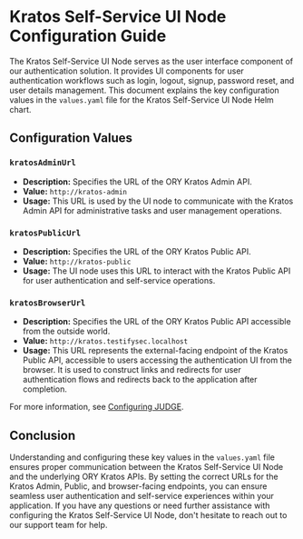 # Kratos Self-Service UI Node Configuration Guide

The Kratos Self-Service UI Node serves as the user interface component of our authentication solution. It provides UI components for user authentication workflows such as login, logout, signup, password reset, and user details management. This document explains the key configuration values in the `values.yaml` file for the Kratos Self-Service UI Node Helm chart.

## Configuration Values

### `kratosAdminUrl`

- **Description:** Specifies the URL of the ORY Kratos Admin API.
- **Value:** `http://kratos-admin`
- **Usage:** This URL is used by the UI node to communicate with the Kratos Admin API for administrative tasks and user management operations.

### `kratosPublicUrl`

- **Description:** Specifies the URL of the ORY Kratos Public API.
- **Value:** `http://kratos-public`
- **Usage:** The UI node uses this URL to interact with the Kratos Public API for user authentication and self-service operations.

### `kratosBrowserUrl`

- **Description:** Specifies the URL of the ORY Kratos Public API accessible from the outside world.
- **Value:** `http://kratos.testifysec.localhost`
- **Usage:** This URL represents the external-facing endpoint of the Kratos Public API, accessible to users accessing the authentication UI from the browser. It is used to construct links and redirects for user authentication flows and redirects back to the application after completion.

For more information, see [Configuring JUDGE](./configuring-judge-helm.md).

## Conclusion

Understanding and configuring these key values in the `values.yaml` file ensures proper communication between the Kratos Self-Service UI Node and the underlying ORY Kratos APIs. By setting the correct URLs for the Kratos Admin, Public, and browser-facing endpoints, you can ensure seamless user authentication and self-service experiences within your application. If you have any questions or need further assistance with configuring the Kratos Self-Service UI Node, don't hesitate to reach out to our support team for help.